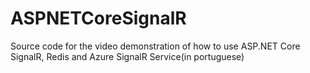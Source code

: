 # ASPNETCoreSignalR
Source code for the video demonstration of how to use ASP.NET Core SignalR, Redis and Azure SignalR Service(in portuguese)
